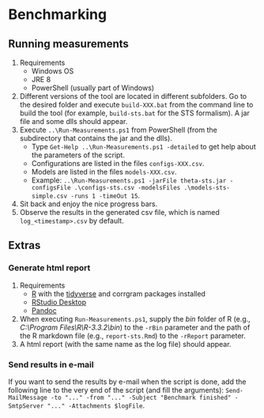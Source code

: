 # Benchmarking

## Running measurements
1. Requirements
    - Windows OS
    - JRE 8
    - PowerShell (usually part of Windows)
1. Different versions of the tool are located in different subfolders. Go to the desired folder and execute `build-XXX.bat` from the command line to build the tool (for example, `build-sts.bat` for the STS formalism). A jar file and some dlls should appear.
1. Execute `..\Run-Measurements.ps1` from PowerShell (from the subdirectory that contains the jar and the dlls).
    - Type `Get-Help ..\Run-Measurements.ps1 -detailed` to get help about the parameters of the script.
    - Configurations are listed in the files `configs-XXX.csv`.
    - Models are listed in the files `models-XXX.csv`.
    - Example: `..\Run-Measurements.ps1 -jarFile theta-sts.jar -configsFile .\configs-sts.csv -modelsFiles .\models-sts-simple.csv -runs 1 -timeOut 15`.
1. Sit back and enjoy the nice progress bars.
1. Observe the results in the generated csv file, which is named `log_<timestamp>.csv` by default.

## Extras

### Generate html report
1. Requirements
    - [R](https://www.r-project.org/) with the [tidyverse](https://cran.r-project.org/web/packages/tidyverse/index.html) and corrgram packages installed
    - [RStudio Desktop](https://www.rstudio.com/products/RStudio/)
    - [Pandoc](http://pandoc.org/)
1. When executing `Run-Measurements.ps1`, supply the _bin_ folder of R (e.g., _C:\Program Files\R\R-3.3.2\bin_) to the `-rBin` parameter and the path of the R markdown file (e.g., `report-sts.Rmd`) to the `-rReport` parameter.
1. A html report (with the same name as the log file) should appear.

### Send results in e-mail
If you want to send the results by e-mail when the script is done, add the following line to the very end of the script (and fill the arguments): `Send-MailMessage -to "..." -from "..." -Subject "Benchmark finished" -SmtpServer "..." -Attachments $logFile`.
